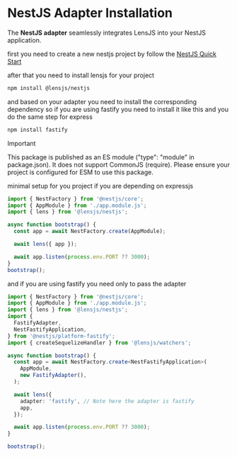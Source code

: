 # NestJS Adapter Installation

The **NestJS adapter** seamlessly integrates LensJS into your NestJS application.

first you need to create a new nestjs project by follow the [NestJS Quick Start](https://docs.nestjs.com/first-steps#setup)

after that you need to install lensjs for your project

```bash
npm install @lensjs/nestjs
```

and based on your adapter you need to install the corresponding dependency so if you are using fastify you need to install it like this and you do the same step for express

```bash
npm install fastify
```

> [!IMPORTANT]
> This package is published as an ES module ("type": "module" in package.json). 
> It does not support CommonJS (require). Please ensure your project is configured for ESM to use this package.

minimal setup for you project if you are depending on expressjs 


```ts
import { NestFactory } from '@nestjs/core';
import { AppModule } from './app.module.js';
import { lens } from '@lensjs/nestjs';

async function bootstrap() {
  const app = await NestFactory.create(AppModule);

  await lens({ app });

  await app.listen(process.env.PORT ?? 3000);
}
bootstrap();
```


and if you are using fastify you need only to pass the adapter 

```ts
import { NestFactory } from '@nestjs/core';
import { AppModule } from './app.module.js';
import { lens } from '@lensjs/nestjs';
import {
  FastifyAdapter,
  NestFastifyApplication,
} from '@nestjs/platform-fastify';
import { createSequelizeHandler } from '@lensjs/watchers';

async function bootstrap() {
  const app = await NestFactory.create<NestFastifyApplication>(
    AppModule,
    new FastifyAdapter(),
  );

  await lens({
    adapter: 'fastify', // Note here the adapter is fastify
    app,
  });

  await app.listen(process.env.PORT ?? 3000);
}

bootstrap();
```
